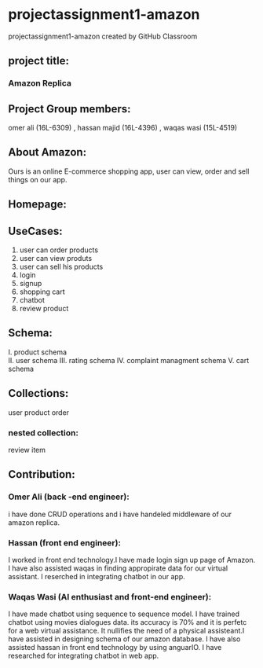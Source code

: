 # projectassignment1-amazon
projectassignment1-amazon created by GitHub Classroom



## project title: 

### Amazon Replica 

## Project Group members:

omer ali (16L-6309) ,
hassan majid (16L-4396) ,
waqas wasi (15L-4519) 

## About Amazon: 

Ours is an online E-commerce shopping app, user can view, order and sell things on our app. 

## Homepage: 


## UseCases:

1. user can order products 
2. user can view produts 
3. user can sell his products 
4. login 
5. signup 
6. shopping cart 
7. chatbot 
8. review product

## Schema:

I.	product schema  
II.	user schema 
III.	rating  schema 
IV.	complaint managment schema 
 V.     cart schema 
 
## Collections:
user 
 product
order 
### nested collection:
review 
item

## Contribution:
### Omer Ali (back -end engineer): 
i have done CRUD operations and i have handeled middleware of our amazon replica.

### Hassan (front end engineer): 

I worked in front end technology.I have made login sign up page of Amazon. I have also assisted waqas in finding appropirate data for our virtual assistant. I reserched in integrating chatbot in our app.

### Waqas Wasi (AI enthusiast and front-end engineer):
 I have made chatbot using sequence to sequence model. I have trained chatbot using movies dialogues data. its accuracy is 70% and it is perfetc for a web virtual assistance. It nullifies the need of a physical assisteant.I have assisted in designing schema of our amazon database. I have also assisted hassan in front  end technology by using anguarIO. I have researched for integrating chatbot in web app.



 

